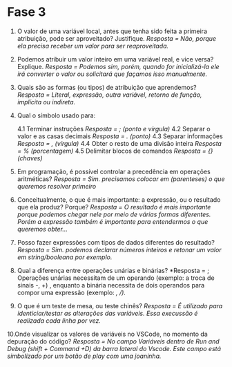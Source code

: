# Fase 3

1. O valor de uma variável local, antes que tenha sido feita a primeira atribuição, pode ser aproveitado? Justifique.
 *Resposta = Não, porque ela precisa receber um valor para ser reaproveitada.*

2. Podemos atribuir um valor inteiro em uma variável real, e vice versa? Explique.
 *Resposta = Podemos sim, porém, quando for inicializá-la ele irá converter o valor ou solicitará que façamos isso manualmente.*

3. Quais são as formas (ou tipos) de atribuição que aprendemos?
*Resposta = Literal, expressão, outra variável, retorno de função, implícita ou indireta.*

4. Qual o símbolo usado para:

    4.1 Terminar instruções
    *Resposta = ; (ponto e vírgula)*
    4.2 Separar o valor e as casas decimais
        *Resposta = . (ponto)*
    4.3 Separar informações
        *Resposta = , (vírgula)*
    4.4 Obter o resto de uma divisão inteira
        *Resposta = % (porcentagem)*
    4.5 Delimitar blocos de comandos
        *Resposta = {} (chaves)*

5. Em programação, é possível controlar a precedência em operações aritméticas?
 *Resposta = Sim. precisamos colocar em (parenteses) o que queremos resolver primeiro*

6. Conceitualmente, o que é mais importante: a expressão, ou o resultado que ela produz? Porque?
    *Resposta = O resultado é mais importante porque podemos chegar nele por meio de várias formas diferentes. Porém a expressão também é importante para entendermos o que queremos obter...*

7. Posso fazer expressões com tipos de dados diferentes do resultado?
        *Resposta = Sim. podemos declarar números inteiros e retonar um valor em string/booleana por exemplo.*

8. Qual a diferença entre operações unárias e binárias?
     *Resposta = ; Operações unárias necessitam de um operando (exemplo: a troca de sinais -, +) , enquanto a binária necessita de dois operandos para compor uma expressão (exemplo: *, /).*

9. O que é um teste de mesa, ou teste chinês?
    *Resposta = É utilizado para identiciar/testar as alterações das variáveis. Essa execussão é realizada cada linha por vez.*

10.Onde visualizar os valores de variáveis no VSCode, no momento da depuração do código?
 *Resposta = No campo Variáveis dentro de Run and Debug (shift + Command +D) da barra lateral do Vscode. Este campo está simbolizado por um botão de play com uma joaninha.* 
